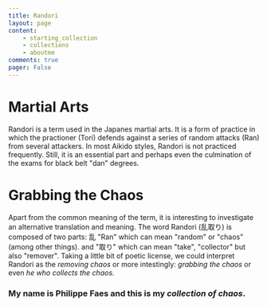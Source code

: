 ```yaml
---
title: Randori
layout: page
content:
    - starting_collection
    - collections
    - aboutme
comments: true
pager: False
---
```


# Martial Arts

Randori is a term used in the Japanes martial arts. It is a form of practice in which the practioner (Tori) defends against a series of random attacks (Ran) from several attackers. In most Aikido styles, Randori is not practiced frequently. Still, it is an essential part and perhaps even the culmination of the exams for black belt "dan" degrees.

# Grabbing the Chaos

Apart from the common meaning of the term, it is interesting to investigate an alternative translation and meaning.
The word Randori (乱取り) is composed of two parts: 乱 "Ran" which can mean "random" or "chaos" (among other things).
and "取り" which can mean "take", "collector" but also "remover". Taking a little bit of poetic license, we could interpret Randori as the *removing chaos* or more intestingly: *grabbing the chaos* or even *he who collects the chaos*.

### My name is Philippe Faes and this is my *collection of chaos*.
